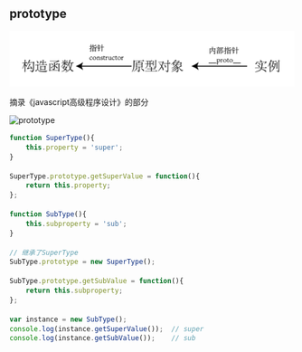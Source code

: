 ## prototype

![prototype](./images/prototype.png)

摘录《javascript高级程序设计》的部分

![prototype](./images/instance.png)

```js
function SuperType(){
	this.property = 'super';
}

SuperType.prototype.getSuperValue = function(){
	return this.property;
};

function SubType(){
	this.subproperty = 'sub';
}

// 继承了SuperType
SubType.prototype = new SuperType();

SubType.prototype.getSubValue = function(){
	return this.subproperty;
};

var instance = new SubType();
console.log(instance.getSuperValue());  // super
console.log(instance.getSubValue());    // sub
```

